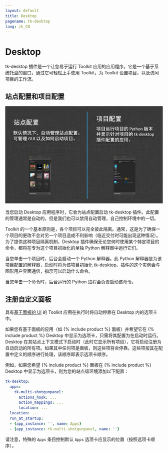 ```yaml
---
layout: default
title: Desktop
pagename: tk-desktop
lang: zh_CN
---
```


# Desktop

tk-desktop 插件是一个让您易于运行 Toolkit 应用的应用程序。它是一个基于系统托盘的窗口，通过它可轻松上手使用 Toolkit，为 Toolkit 设置项目，以及访问项目的工作流。

## 站点配置和项目配置

![流程](../images/engines/processes.png)

当您启动 Desktop 应用程序时，它会为站点配置启动 tk-desktop 插件。此配置的管理通常是自动的，但是我们也可以禁用自动管理，自己控制环境中的一切。

Toolkit 的一个基本原则是，各个项目可以完全彼此隔离。通常，这是为了确保一个项目的更改不会对另一个项目造成不利影响（临近交付时可能出现这种情况）。为了提供这种项目隔离机制，Desktop 插件确保无论您何时使用某个特定项目的命令，都将在专为这个项目初始化的单独 Python 解释器中运行它们。

当您单击一个项目时，后台会启动一个 Python 解释器。此 Python 解释器是为该项目配置的解释器，启动时将为该项目初始化 tk-desktop。插件的这个实例会与图形用户界面通信，指示可以启动什么命令。

当您单击一个命令时，后台运行的 Python 进程会负责启动该命令。

## 注册自定义面板

具有[基于面板的 UI](https://developer.shotgridsoftware.com/tk-core/platform.html#sgtk.platform.Engine.show_panel) 的 Toolkit 应用在执行时将自动停靠在 Desktop 内的选项卡中。 

如果您有基于面板的应用（如 {% include product %} 面板）并希望它在 {% include product %} Desktop 中显示为选项卡，只需将其配置为在启动时运行。Desktop 在其站点上下文模式下启动时（此时它显示所有项目），它将启动注册为自动启动的所有项。如果其中任何项是面板，则这些项将会停靠。这些项按其在配置中定义的顺序进行处理，该顺序即表示选项卡顺序。

例如，如果您希望 {% include product %} 面板在 {% include product %} Desktop 中显示为选项卡，则为您的站点级环境添加以下配置：

```yaml
tk-desktop:
  apps:
    tk-multi-shotgunpanel:
      actions_hook: ...
      action_mappings: ...
      location: ...
  location: ...
  run_at_startup:
  - {app_instance: '', name: Apps}
  - {app_instance: tk-multi-shotgunpanel, name: ''}
```

请注意，特殊的 `Apps` 条目控制默认 `Apps` 选项卡应显示的位置（按照选项卡顺序）。

